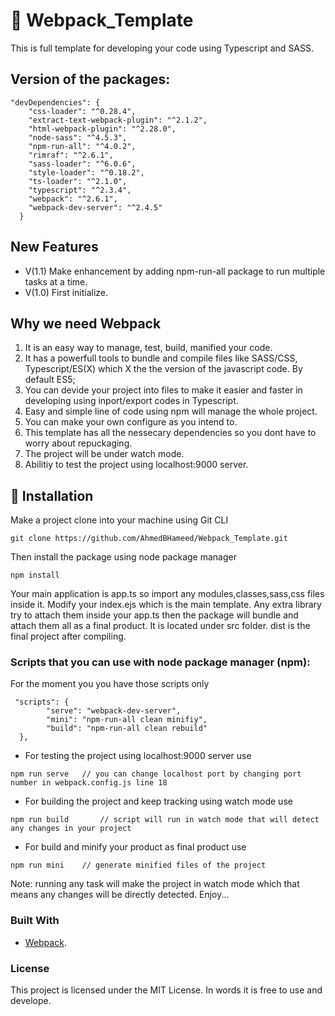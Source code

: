 # 🔨 Webpack_Template
This is full template for developing your code using Typescript and SASS.

## Version of the packages:
```JS
"devDependencies": {
    "css-loader": "^0.28.4",
    "extract-text-webpack-plugin": "^2.1.2",
    "html-webpack-plugin": "^2.28.0",
    "node-sass": "^4.5.3",
    "npm-run-all": "^4.0.2",
    "rimraf": "^2.6.1",
    "sass-loader": "^6.0.6",
    "style-loader": "^0.18.2",
    "ts-loader": "^2.1.0",
    "typescript": "^2.3.4",
    "webpack": "^2.6.1",
    "webpack-dev-server": "^2.4.5"
  }
```

## New Features
- V(1.1) Make enhancement by adding npm-run-all package to run multiple tasks at a time.
- V(1.0) First initialize.

## Why we need Webpack

1. It is an easy way to manage, test, build, manified your code.
2. It has a powerfull tools to bundle and compile files like SASS/CSS, Typescript/ES(X) which X the the version of the javascript code. By default ES5;
3. You can devide your project into files to make it easier and faster in developing using inport/export codes in Typescript.
4. Easy and simple line of code using npm will manage the whole project.
5. You can make your own configure as you intend to.
6. This template has all the nessecary dependencies so you dont have to worry about repuckaging.
7. The project will be under watch mode.
8. Abilitiy to test the project using localhost:9000 server.

## 🔬 Installation

Make a project clone into your machine using Git CLI
```JS
git clone https://github.com/AhmedBHameed/Webpack_Template.git
```
Then install the package using node package manager
```JS
npm install
```
Your main application is app.ts so import any modules,classes,sass,css files inside it.
Modify your index.ejs which is the main template. Any extra library try to attach them inside your app.ts then the package will bundle and attach them all as a final product.
It is located under src folder.
dist is the final project after compiling.

### Scripts that you can use with node package manager (npm):
For the moment you you have those scripts only
```JS
 "scripts": {
		"serve": "webpack-dev-server",
		"mini": "npm-run-all clean minifiy",
	  	"build": "npm-run-all clean rebuild"
  },
```
* For testing the project using localhost:9000 server use
```JS
npm run serve 	// you can change localhost port by changing port number in webpack.config.js line 18
```

* For building the project and keep tracking using watch mode use
```JS
npm run build		// script will run in watch mode that will detect any changes in your project
```

* For build and minify your product as final product use
```JS
npm run mini	// generate minified files of the project
```

Note: running any task will make the project in watch mode which that means any changes will be directly detected.
Enjoy...

### Built With
* [Webpack](https://webpack.js.org/).

### License

This project is licensed under the MIT License.
In words it is free to use and develope.